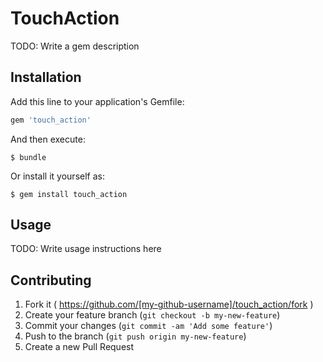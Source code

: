 # TouchAction

TODO: Write a gem description

## Installation

Add this line to your application's Gemfile:

```ruby
gem 'touch_action'
```

And then execute:

    $ bundle

Or install it yourself as:

    $ gem install touch_action

## Usage

TODO: Write usage instructions here

## Contributing

1. Fork it ( https://github.com/[my-github-username]/touch_action/fork )
2. Create your feature branch (`git checkout -b my-new-feature`)
3. Commit your changes (`git commit -am 'Add some feature'`)
4. Push to the branch (`git push origin my-new-feature`)
5. Create a new Pull Request
